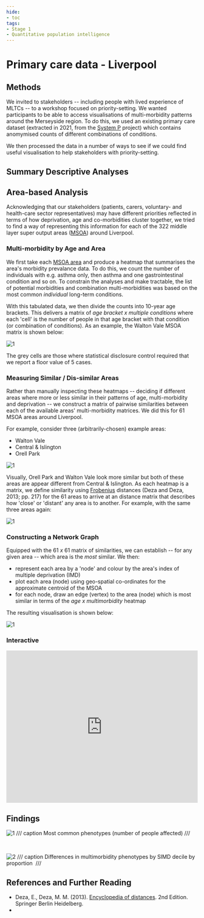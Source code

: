 ```yaml
---
hide:
- toc
tags:
- Stage 1
- Quantitative population intelligence
---
```


# Primary care data - Liverpool

## Methods
We invited to stakeholders -- including people with lived experience of MLTCs -- to a workshop focused on priority-setting.  We wanted participants to be able to access visualisations of multi-morbidity patterns around the Merseyside region.  To do this, we used an existing primary care dataset (extracted in 2021, from the [System P](https://www.strategyunitwm.nhs.uk/system-p) project) which contains anomymised counts of different combinations of conditions. 

We then processed the data in a number of ways to see if we could find useful visualisation to help stakeholders with priority-setting.

## Summary Descriptive Analyses

## Area-based Analysis
Acknowledging that our stakeholders (patients, carers, voluntary- and health-care sector representatives) may have different priorities reflected in terms of how deprivation, age and co-morbidities cluster together, we tried to find a way of representing this information for each of the 322 middle layer super output areas ([MSOA](https://www.ons.gov.uk/methodology/geography/ukgeographies/statisticalgeographies)) around Liverpool.   

### Multi-morbidity by Age and Area
We first take each [MSOA area](https://www.ons.gov.uk/methodology/geography/ukgeographies/statisticalgeographies) and produce a heatmap that summarises the area's morbidity prevalance data.  To do this, we count the number of individuals with e.g. asthma only, then asthma and one gastrointestinal condition and so on. To constrain the analyses and make tractable, the list of potential morbidities and combination multi-morbidities was based on the most common *individual* long-term conditions.  

With this tabulated data, we then divide the counts into 10-year age brackets.  This delivers a matrix of *age bracket x multiple conditions* where each 'cell' is the number of people in that age bracket with that condition (or combination of conditions).  As an example, the Walton Vale MSOA matrix is shown below:

![1](../assets/Walton-Vale.png)

The grey cells are those where statistical disclosure control required that we report a floor value of 5 cases.

### Measuring Similar / Dis-similar Areas
Rather than manually inspecting these heatmaps -- deciding if different areas where more or less similar in their patterns of age, multi-morbidity and deprivation -- we construct a matrix of pairwise similarities between each of the available areas' multi-morbidity matrices.  We did this for 61 MSOA areas around Liverpool.

For example, consider three (arbitrarily-chosen) example areas:

  * Walton Vale
  * Central & Islington
  * Orell Park

![1](../assets/example-3-areas.png)

Visually, Orell Park and Walton Vale look more similar but both of these areas are appear different from Central & Islington.  As each heatmap is a matrix, we define similarity using [Frobenius](https://en.wikipedia.org/wiki/Matrix_norm#Frobenius_norm) distances (Deza and Deza, 2013; pp. 217) for the 61 areas to arrive at an distance matrix that describes how 'close' or 'distant' any area is to another.  For example, with the same three areas again:

![1](../assets/example-similarity.png)

### Constructing a Network Graph
Equipped with the 61 *x* 61 matrix of similarities, we can establish -- for any given area -- which area is the *most* similar.  We then:

 * represent each area by a 'node' and colour by the area's index of multiple deprivation (IMD)
 * plot each area (node) using geo-spatial co-ordinates for the approximate centroid of the MSOA
 * for each node, draw an edge (vertex) to the area (node) which is most similar in terms of the *age x multimorbidity* heatmap

The resulting visualisation is shown below:

![1](../assets/composite-network-plot-for-web.png)

### Interactive

<iframe src="https://systematic-nihr.github.io/network-interactive-example/networkInteractive1.html" title="D3" width="100%" height="400" style="border:none;"></iframe>
<br />


## Findings 

![1](../assets/glasgow-hi-1.PNG)
/// caption
Most common phenotypes (number of people affected)
///

<br>

![2](../assets/glasgow-hi-2.PNG)
/// caption
Differences in multimorbidity phenotypes by SIMD decile by proportion 
///

## References and Further Reading
 * Deza, E., Deza, M. M. (2013). [Encyclopedia of distances](https://link.springer.com/book/10.1007/978-3-662-52844-0). 2nd Edition. Springer Berlin Heidelberg.
 * 
